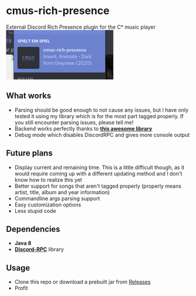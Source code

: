 # cmus-rich-presence
External Discord Rich Presence plugin for the C* music player
![Preview](preview.png)

## What works
- Parsing should be good enough to not cause any issues, but I have only tested it using my library which is for the most part tagged properly. If you still encounter parsing issues, please tell me!
- Backend works perfectly thanks to [**this awesome library**](https://github.com/Vatuu/discord-rpc)
- Debug mode which disables DiscordRPC and gives more console output

## Future plans
- Display current and remaining time. This is a little difficult though, as it would require coming up with a different updating method and I don't know how to realize this yet
- Better support for songs that aren't tagged properly (properly means artist, title, album and year information)
- Commandline args parsing support
- Easy customization options
- Less stupid code

## Dependencies
- **Java 8**
- [**Discord-RPC**](https://github.com/Vatuu/discord-rpc) library

## Usage
- Clone this repo or download a prebuilt jar from [Releases](https://github.com/MineClashTV/cmus-rich-presence/releases)
- Profit
